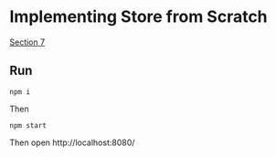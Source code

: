 Implementing Store from Scratch
=============

[Section 7](https://egghead.io/lessons/javascript-redux-implementing-store-from-scratch)


## Run

```
npm i
```

Then
```
npm start
```

Then open http://localhost:8080/
